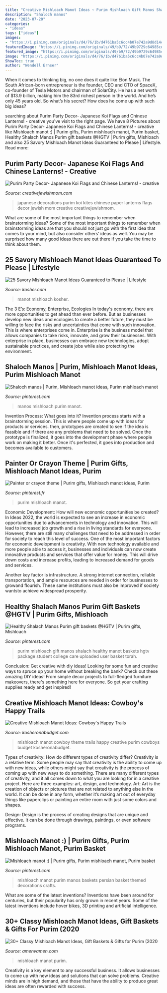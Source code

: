 ```yaml
---
title: "Creative Mishloach Manot Ideas ~ Purim Mishloach Gift Manos Shalach Healthy Manot Baskets Hgtv Package Student College Care Uploaded User Basket Torah"
description: "Shaloch manos"
date: "2023-07-20"
categories:
- "ideas"
tags: ["ideas"]
images:
- "https://i.pinimg.com/originals/d4/76/1b/d4761ba5c6cc4b07e742a9d8d14c2594.jpg"
featuredImage: "https://i.pinimg.com/originals/49/b9/72/49b9729c64985cd69a9331a196aec2b1.jpg"
featured_image: "https://i.pinimg.com/originals/49/b9/72/49b9729c64985cd69a9331a196aec2b1.jpg"
image: "https://i.pinimg.com/originals/d4/76/1b/d4761ba5c6cc4b07e742a9d8d14c2594.jpg"
ShowToc: true
author: "Wendell Ernser"
---
```



When it comes to thinking big, no one does it quite like Elon Musk. The South African-born entrepreneur is the founder, CEO and CTO of SpaceX, co-founder of Tesla Motors and chairman of SolarCity. He has a net worth of $13.9 billion, making him the 83rd richest person in the world. And he’s only 45 years old. So what’s his secret? How does he come up with such big ideas?

	

		
searching about Purim Party Decor- Japanese Koi Flags and Chinese Lanterns! - creative you've visit to the right page. We have 8 Pictures about Purim Party Decor- Japanese Koi Flags and Chinese Lanterns! - creative like Mishloach manot :) | Purim gifts, Purim mishloach manot, Purim basket, Healthy Shalach Manos Purim gift baskets @HGTV | Purim gifts, Mishloach and also 25 Savory Mishloach Manot Ideas Guaranteed to Please | Lifestyle. Read more:
		
    
## Purim Party Decor- Japanese Koi Flags And Chinese Lanterns! - Creative

<img loading=lazy src="https://creativejewishmom.typepad.com/.a/6a011570601a80970b017ee8a066bb970d-600wi" onerror="this.onerror=null;this.src='https://tse1.mm.bing.net/th?id=OIP.IRu-ITAt6HqRtkroxZpT4wHaLH&amp;pid=15.1';" alt="Purim Party Decor- Japanese Koi Flags and Chinese Lanterns! - creative">

_Source: creativejewishmom.com_

>japanese decorations purim koi kites chinese paper lanterns flags decor jewish mom creative creativejewishmom. 

	

What are some of the most important things to remember when brainstorming ideas?
Some of the most important things to remember when brainstorming ideas are that you should not just go with the first idea that comes to your mind, but also consider others’ ideas as well. You may be surprised how many good ideas there are out there if you take the time to think about them.

    
## 25 Savory Mishloach Manot Ideas Guaranteed To Please | Lifestyle

<img loading=lazy src="https://www.kosher.com/resized/open_graph/s/h/shutterstock_1046967587.jpg" onerror="this.onerror=null;this.src='https://tse3.mm.bing.net/th?id=OIP.1ZMDZOVR0wVlXNAqpTIaKAHaHa&amp;pid=15.1';" alt="25 Savory Mishloach Manot Ideas Guaranteed to Please | Lifestyle">

_Source: kosher.com_

>manot mishloach kosher. 

	

The 3 E’s: Economy, Enterprise, Ecologies
In today's economy, there are more opportunities to get ahead than ever before. But as businesses develop new ideas and ecologies to create a better future, they must be willing to face the risks and uncertainties that come with such innovation. This is where enterprises come in. Enterprise is the business model that allows companies to take risks, innovate, and grow their businesses. With enterprise in place, businesses can embrace new technologies, adopt sustainable practices, and create jobs while also protecting the environment.

    
## Shaloch Manos | Purim, Mishloach Manot Ideas, Purim Mishloach Manot

<img loading=lazy src="https://i.pinimg.com/originals/d4/76/1b/d4761ba5c6cc4b07e742a9d8d14c2594.jpg" onerror="this.onerror=null;this.src='https://tse1.mm.bing.net/th?id=OIP.aSJSt2aKQggJaOQO4KF3dAHaNJ&amp;pid=15.1';" alt="Shaloch manos | Purim, Mishloach manot ideas, Purim mishloach manot">

_Source: pinterest.com_

>manos mishloach purim manot. 

	

Invention Process: What goes into it?
Invention process starts with a brainstorming session. This is where people come up with ideas for products or services. then, prototypes are created to see if the idea is feasible and if there are any problems that need to be solved. Once the prototype is finalized, it goes into the development phase where people work on making it better. Once it's perfected, it goes into production and becomes available to customers.

    
## Painter Or Crayon Theme | Purim Gifts, Mishloach Manot Ideas, Purim

<img loading=lazy src="https://i.pinimg.com/736x/d2/0b/5b/d20b5bfa1930ba58d622674b8d12ac97--purim--cooking-ideas.jpg" onerror="this.onerror=null;this.src='https://tse1.mm.bing.net/th?id=OIP.7CYj6pe7yX9WAi7PiR3mhgHaJ4&amp;pid=15.1';" alt="Painter or crayon theme | Purim gifts, Mishloach manot ideas, Purim">

_Source: pinterest.fr_

>purim mishloach manot. 

	

Economic Development: How will new economic opportunities be created?
In Ideas 2022, the world is expected to see an increase in economic opportunities due to advancements in technology and innovation. This will lead to increased job growth and a rise in living standards for everyone. However, there are still many challenges that need to be addressed in order for society to reach this level of success. 
One of the most important factors for economic development is creativity. With new technology available and more people able to access it, businesses and individuals can now create innovative products and services that offer value for money. This will drive down costs and increase profits, leading to increased demand for goods and services.

Another key factor is infrastructure. A strong internet connection, reliable transportation, and ample resources are needed in order for businesses to growand flourish. These same institutions must also be improved if society wantsto achieve widespread prosperity.

    
## Healthy Shalach Manos Purim Gift Baskets @HGTV | Purim Gifts, Mishloach

<img loading=lazy src="https://i.pinimg.com/originals/1e/f8/c2/1ef8c2be008401654e493726ebc489e9.jpg" onerror="this.onerror=null;this.src='https://tse4.mm.bing.net/th?id=OIP.rB2TOPzeWw6nXH-QFtEGswHaHU&amp;pid=15.1';" alt="Healthy Shalach Manos Purim gift baskets @HGTV | Purim gifts, Mishloach">

_Source: pinterest.com_

>purim mishloach gift manos shalach healthy manot baskets hgtv package student college care uploaded user basket torah. 

	

Conclusion: Get creative with diy ideas!
Looking for some fun and creative ways to spruce up your home without breaking the bank? Check out these amazing DIY ideas!
From simple decor projects to full-fledged furniture makeovers, there's something here for everyone. So get your crafting supplies ready and get inspired!

    
## Creative Mishloach Manot Ideas: Cowboy&#039;s Happy Trails

<img loading=lazy src="http://kosheronabudget.com/wp-content/uploads/2013/02/Cowboy-Mishloach-Manot.jpg" onerror="this.onerror=null;this.src='https://tse1.mm.bing.net/th?id=OIP.b3ViocmwzrZkHHKiW161NAHaJ4&amp;pid=15.1';" alt="Creative Mishloach Manot Ideas: Cowboy&#039;s Happy Trails">

_Source: kosheronabudget.com_

>mishloach manot cowboy theme trails happy creative purim cowboys budget kosheronabudget. 

	

Types of creativity: How do different types of creativity differ?
Creativity is a relative term. Some people may say that creativity is the ability to come up with new ideas, while others might say that creativity is the process of coming up with new ways to do something. There are many different types of creativity, and it all comes down to what you are looking for in a creative project. Here are three examples: art, design, and technology.
Art: Art is the creation of objects or pictures that are not related to anything else in the world. It can be done in any form, whether it’s making art out of everyday things like paperclips or painting an entire room with just some colors and shapes.

Design: Design is the process of creating designs that are unique and effective. It can be done through drawings, paintings, or even software programs.

    
## Mishloach Manot :) | Purim Gifts, Purim Mishloach Manot, Purim Basket

<img loading=lazy src="https://i.pinimg.com/originals/49/b9/72/49b9729c64985cd69a9331a196aec2b1.jpg" onerror="this.onerror=null;this.src='https://tse4.mm.bing.net/th?id=OIP.Y6t4PeF4L36DESywVhh6igHaFj&amp;pid=15.1';" alt="Mishloach manot :) | Purim gifts, Purim mishloach manot, Purim basket">

_Source: pinterest.com_

>mishloach manot purim manos baskets persian basket themed decorations crafts. 

	

What are some of the latest inventions?
Inventions have been around for centuries, but their popularity has only grown in recent years. Some of the latest inventions include hover bikes, 3D printing and artificial intelligence.

    
## 30+ Classy Mishloach Manot Ideas, Gift Baskets &amp; Gifts For Purim (2020

<img loading=lazy src="https://amenvamen.com/amenvamen/wp-content/uploads/2018/10/Gourmet-Gift-Basket-Baked-Goods-Gift.jpg?x14215" onerror="this.onerror=null;this.src='https://tse2.mm.bing.net/th?id=OIP.zewQo3-r3niIhpl4UD0iLgHaHa&amp;pid=15.1';" alt="30+ Classy Mishloach Manot Ideas, Gift Baskets &amp; Gifts for Purim (2020">

_Source: amenvamen.com_

>mishloach manot purim. 

	

Creativity is a key element to any successful business. It allows businesses to come up with new ideas and solutions that can solve problems. Creative minds are in high demand, and those that have the ability to produce great ideas are often rewarded with success.

